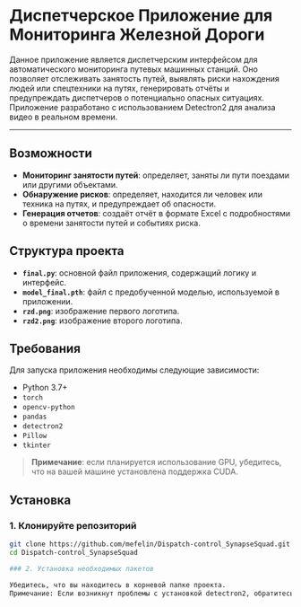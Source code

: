 # Диспетчерское Приложение для Мониторинга Железной Дороги

Данное приложение является диспетчерским интерфейсом для автоматического мониторинга путевых машинных станций. Оно позволяет отслеживать занятость путей, выявлять риски нахождения людей или спецтехники на путях, генерировать отчёты и предупреждать диспетчеров о потенциально опасных ситуациях. Приложение разработано с использованием Detectron2 для анализа видео в реальном времени.

---

## Возможности

- **Мониторинг занятости путей**: определяет, заняты ли пути поездами или другими объектами.
- **Обнаружение рисков**: определяет, находится ли человек или техника на путях, и предупреждает об опасности.
- **Генерация отчетов**: создаёт отчёт в формате Excel с подробностями о времени занятости путей и событиях риска.

## Структура проекта

- **`final.py`**: основной файл приложения, содержащий логику и интерфейс.
- **`model_final.pth`**: файл с предобученной моделью, используемой в приложении.
- **`rzd.png`**: изображение первого логотипа.
- **`rzd2.png`**: изображение второго логотипа.

## Требования

Для запуска приложения необходимы следующие зависимости:

- Python 3.7+
- `torch`
- `opencv-python`
- `pandas`
- `detectron2`
- `Pillow`
- `tkinter`

> **Примечание**: если планируется использование GPU, убедитесь, что на вашей машине установлена поддержка CUDA.

## Установка

### 1. Клонируйте репозиторий

```bash
git clone https://github.com/mefelin/Dispatch-control_SynapseSquad.git
cd Dispatch-control_SynapseSquad

### 2. Установка необходимых пакетов

Убедитесь, что вы находитесь в корневой папке проекта.
Примечание: Если возникнут проблемы с установкой detectron2, обратитесь к руководству по установке Detectron2 для вашей операционной системы.
